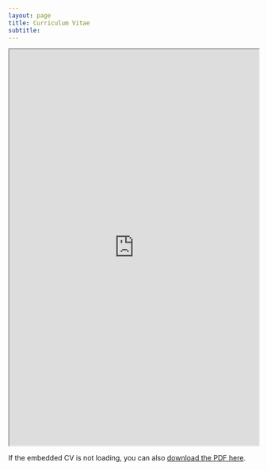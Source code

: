 ```yaml
---
layout: page
title: Curriculum Vitae 
subtitle:  
---
```


<iframe src="https://drive.google.com/file/d/1UcDQ3JYUbmWvCzHzJGh8yHLJTdUvArxY/preview" width="100%" height="800px" allow="autoplay"></iframe>

<p>If the embedded CV is not loading, you can also <a href="https://drive.google.com/file/d/1UcDQ3JYUbmWvCzHzJGh8yHLJTdUvArxY/view?usp=sharing" target="_blank">download the PDF here</a>.</p>
